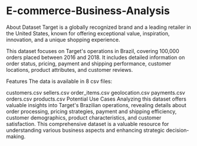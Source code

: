 # E-commerce-Business-Analysis
About Dataset
Target is a globally recognized brand and a leading retailer in the United States, known for offering exceptional value, inspiration, innovation, and a unique shopping experience.

This dataset focuses on Target's operations in Brazil, covering 100,000 orders placed between 2016 and 2018. It includes detailed information on order status, pricing, payment and shipping performance, customer locations, product attributes, and customer reviews.

Features
The data is available in 8 csv files:

customers.csv
sellers.csv
order_items.csv
geolocation.csv
payments.csv
orders.csv
products.csv
Potential Use Cases
Analyzing this dataset offers valuable insights into Target's Brazilian operations, revealing details about order processing, pricing strategies, payment and shipping efficiency, customer demographics, product characteristics, and customer satisfaction. This comprehensive dataset is a valuable resource for understanding various business aspects and enhancing strategic decision-making.

